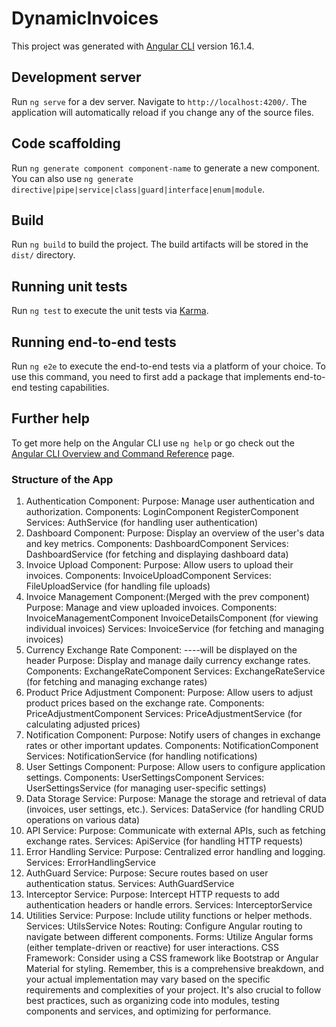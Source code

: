 # DynamicInvoices

This project was generated with [Angular CLI](https://github.com/angular/angular-cli) version 16.1.4.

## Development server

Run `ng serve` for a dev server. Navigate to `http://localhost:4200/`. The application will automatically reload if you change any of the source files.

## Code scaffolding

Run `ng generate component component-name` to generate a new component. You can also use `ng generate directive|pipe|service|class|guard|interface|enum|module`.

## Build

Run `ng build` to build the project. The build artifacts will be stored in the `dist/` directory.

## Running unit tests

Run `ng test` to execute the unit tests via [Karma](https://karma-runner.github.io).

## Running end-to-end tests

Run `ng e2e` to execute the end-to-end tests via a platform of your choice. To use this command, you need to first add a package that implements end-to-end testing capabilities.

## Further help

To get more help on the Angular CLI use `ng help` or go check out the [Angular CLI Overview and Command Reference](https://angular.io/cli) page.

### Structure of the App

1. Authentication Component:
Purpose: Manage user authentication and authorization.
Components:
LoginComponent
RegisterComponent
Services:
AuthService (for handling user authentication)
2. Dashboard Component:
Purpose: Display an overview of the user's data and key metrics.
Components:
DashboardComponent
Services:
DashboardService (for fetching and displaying dashboard data)
3. Invoice Upload Component:
Purpose: Allow users to upload their invoices.
Components:
InvoiceUploadComponent
Services:
FileUploadService (for handling file uploads)
4. Invoice Management Component:(Merged with the prev component)
Purpose: Manage and view uploaded invoices.
Components:
InvoiceManagementComponent
InvoiceDetailsComponent (for viewing individual invoices)
Services:
InvoiceService (for fetching and managing invoices)
5. Currency Exchange Rate Component:   ----will be displayed on the header
Purpose: Display and manage daily currency exchange rates.
Components:
ExchangeRateComponent
Services:
ExchangeRateService (for fetching and managing exchange rates)
6. Product Price Adjustment Component:
Purpose: Allow users to adjust product prices based on the exchange rate.
Components:
PriceAdjustmentComponent
Services:
PriceAdjustmentService (for calculating adjusted prices)
7. Notification Component:
Purpose: Notify users of changes in exchange rates or other important updates.
Components:
NotificationComponent
Services:
NotificationService (for handling notifications)
8. User Settings Component:
Purpose: Allow users to configure application settings.
Components:
UserSettingsComponent
Services:
UserSettingsService (for managing user-specific settings)
9. Data Storage Service:
Purpose: Manage the storage and retrieval of data (invoices, user settings, etc.).
Services:
DataService (for handling CRUD operations on various data)
10. API Service:
Purpose: Communicate with external APIs, such as fetching exchange rates.
Services:
ApiService (for handling HTTP requests)
11. Error Handling Service:
Purpose: Centralized error handling and logging.
Services:
ErrorHandlingService
12. AuthGuard Service:
Purpose: Secure routes based on user authentication status.
Services:
AuthGuardService
13. Interceptor Service:
Purpose: Intercept HTTP requests to add authentication headers or handle errors.
Services:
InterceptorService
14. Utilities Service:
Purpose: Include utility functions or helper methods.
Services:
UtilsService
Notes:
Routing: Configure Angular routing to navigate between different components.
Forms: Utilize Angular forms (either template-driven or reactive) for user interactions.
CSS Framework: Consider using a CSS framework like Bootstrap or Angular Material for styling.
Remember, this is a comprehensive breakdown, and your actual implementation may vary based on the specific requirements and complexities of your project. It's also crucial to follow best practices, such as organizing code into modules, testing components and services, and optimizing for performance.
